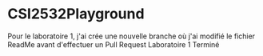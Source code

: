 # CSI2532Playground

Pour le laboratoire 1, j'ai crée une nouvelle branche où j'ai modifié le fichier ReadMe avant d'effectuer un Pull Request
Laboratoire 1 Terminé
